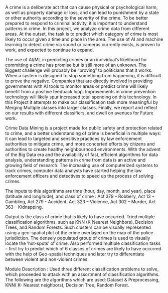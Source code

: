 A crime is a deliberate act that can cause physical or psychological harm, as well as property damage or loss, and can lead to punishment by a state or other authority according to the severity of the crime. To be better prepared to respond to criminal activity, it is important to understand patterns in crime. In this project, we analyze crime data from different areas. At the outset, the task is to predict which category of crime is most likely to occur given a time and place in the area. The use of AI and machine learning to detect crime via sound or cameras currently exists, is proven to work, and expected to continue to expand.
 
 The use of AI/ML in predicting crimes or an individual’s likelihood for committing a crime has promise but is still more of an unknown. The Biggest challenge will probably be “proving” to politicians that it works. When a system is designed to stop something from happening, it is difficult to prove the negative. Companies that are directly involved in providing governments with AI tools to monitor areas or predict crime will likely benefit from a positive feedback loop. Improvements in crime prevention technology will likely spur increased total spending on this technology. In this Project it attempts to make our classification task more meaningful by Merging Multiple classes into larger classes. Finally, we report and reflect on our results with different classifiers, and dwell on avenues for Future work.
 
 Crime Data Mining is a project made for public safety and protection related to crime, and a better understanding of crime is beneficial in multiple ways: it can lead to targeted and sensitive practices by law enforcement authorities to mitigate crime, and more concerted efforts by citizens and authorities to create healthy neighbourhood environments. With the advent of the Big Data era and the availability of fast, efficient algorithms for data analysis, understanding patterns in crime from data is an active and growing field of research. The increasing use of computerized systems to track crimes, computer data analysts have started helping the law enforcement officers and detectives to speed up the process of solving crimes.

The inputs to this algorithms are time (hour, day, month, and year), place (latitude and longitude), and class of crime :
      Act 379 – Robbery, 
      Act 13 – Gambling, 
      Act 279 - Accident, 
      Act 323 – Violence, 
      Act 302 – Murder, 
      Act 363 – Kidnapping. 

Output is the class of crime that is likely to have occurred. Tried multiple classification algorithms, such as KNN (K-Nearest Neighbors), Decision Trees, and Random Forests. Such clusters can be visually represented using a geo-spatial plot of the crime overlayed on the map of the police jurisdiction. The densely populated group of crimes is used to visually locate the ‘hot-spots’ of crime. Also performed multiple classification tasks – first try to predict which of 6 classes of crimes are likely to have occurred with the help of Geo-spatial techniques and later try to differentiate between violent and non-violent crimes.


Module Description :
 Used three different classification problems to solve, which proceeded to attack with an assortment of classification algorithms. 
The following are the algorithms which are used: 
Dataset & Preprocessing, 
KNN( K- Nearest neighbors), 
Decision Tree, 
 Random Forest.
